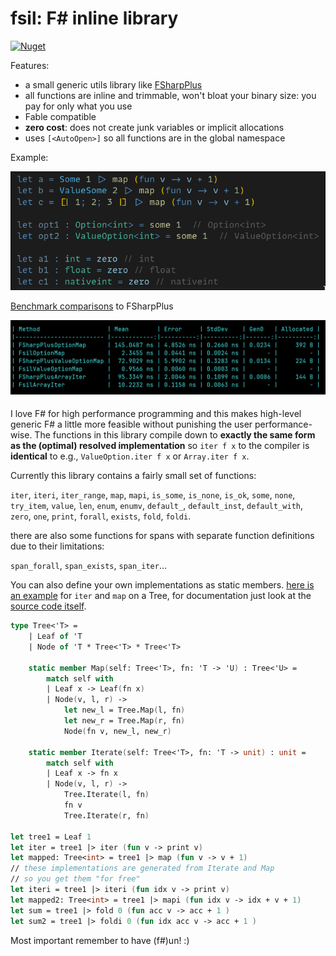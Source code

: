 # fsil: F# inline library

<a href="https://www.nuget.org/packages/fsil"><img alt="Nuget" src="https://img.shields.io/nuget/v/fsil"></a>

Features:

- a small generic utils library like [FSharpPlus](https://github.com/fsprojects/FSharpPlus)
- all functions are inline and trimmable, won't bloat your binary size: you pay for only what you use
- Fable compatible
- **zero cost**: does not create junk variables or implicit allocations
- uses `[<AutoOpen>]` so all functions are in the global namespace

Example:

![](./data/demo.png)

[Benchmark comparisons](./src/fsil.benchmarks/Program.fs) to FSharpPlus

![](./data/benchmarks.png)

####

I love F# for high performance programming and this makes high-level generic F# a little more feasible without punishing the user performance-wise.
The functions in this library compile down to **exactly the same form as the (optimal) resolved implementation** so `iter f x` to the compiler is **identical** to e.g., `ValueOption.iter f x` or `Array.iter f x`.

Currently this library contains a fairly small set of functions:

`iter`, `iteri`, `iter_range`, `map`, `mapi`, `is_some`, `is_none`, `is_ok`, `some`, `none`, `try_item`, `value`, `len`, `enum`, `enumv`, `default_`, `default_inst`, `default_with`, `zero`, `one`, `print`, `forall`, `exists`, `fold`, `foldi`.

there are also some functions for spans with separate function definitions due to their limitations: 

`span_forall`, `span_exists`, `span_iter`... 

You can also define your own implementations as static members. [here is an example](./src/fsil.test/tests.fs) for `iter` and `map` on a Tree, for documentation just look at the [source code itself](./src/fsil/Library.fs).

```fsharp
type Tree<'T> =
    | Leaf of 'T
    | Node of 'T * Tree<'T> * Tree<'T>

    static member Map(self: Tree<'T>, fn: 'T -> 'U) : Tree<'U> =
        match self with
        | Leaf x -> Leaf(fn x)
        | Node(v, l, r) ->
            let new_l = Tree.Map(l, fn)
            let new_r = Tree.Map(r, fn)
            Node(fn v, new_l, new_r)

    static member Iterate(self: Tree<'T>, fn: 'T -> unit) : unit =
        match self with
        | Leaf x -> fn x
        | Node(v, l, r) ->
            Tree.Iterate(l, fn)
            fn v
            Tree.Iterate(r, fn)

let tree1 = Leaf 1
let iter = tree1 |> iter (fun v -> print v)
let mapped: Tree<int> = tree1 |> map (fun v -> v + 1)
// these implementations are generated from Iterate and Map
// so you get them "for free"
let iteri = tree1 |> iteri (fun idx v -> print v)
let mapped2: Tree<int> = tree1 |> mapi (fun idx v -> idx + v + 1)
let sum = tree1 |> fold 0 (fun acc v -> acc + 1 )
let sum2 = tree1 |> foldi 0 (fun idx acc v -> acc + 1 )
```

Most important remember to have (f#)un! :)
